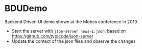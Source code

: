 # BDUDemo

Backend Driven UI demo shown at the Mobos conference in 2019

- Start the server with `json-server news-1.json`, based on https://github.com/typicode/json-server
- Update the contect of the json files and observe the changes

